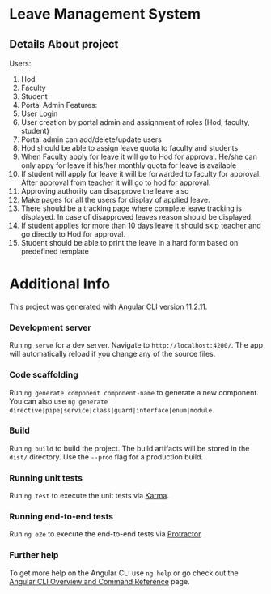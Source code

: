 # Leave Management System  

## Details About project
Users:
1. Hod
2. Faculty
3. Student
4. Portal Admin
Features:
1. User Login
2. User creation by portal admin and assignment of roles (Hod, faculty, student)
3. Portal admin can add/delete/update users
4. Hod should be able to assign leave quota to faculty and students
5. When Faculty apply for leave it will go to Hod for approval. He/she can only appy for leave if
his/her monthly quota for leave is available
6. If student will apply for leave it will be forwarded to faculty for approval. After approval from
teacher it will go to hod for approval.
7. Approving authority can disapprove the leave also
8. Make pages for all the users for display of applied leave.
9. There should be a tracking page where complete leave tracking is displayed. In case of
disapproved leaves reason should be displayed.
10. If student applies for more than 10 days leave it should skip teacher and go directly to Hod for
approval.
11. Student should be able to print the leave in a hard form based on predefined template



# Additional Info
This project was generated with [Angular CLI](https://github.com/angular/angular-cli) version 11.2.11.

### Development server

Run `ng serve` for a dev server. Navigate to `http://localhost:4200/`. The app will automatically reload if you change any of the source files.

### Code scaffolding

Run `ng generate component component-name` to generate a new component. You can also use `ng generate directive|pipe|service|class|guard|interface|enum|module`.

### Build

Run `ng build` to build the project. The build artifacts will be stored in the `dist/` directory. Use the `--prod` flag for a production build.

### Running unit tests

Run `ng test` to execute the unit tests via [Karma](https://karma-runner.github.io).

### Running end-to-end tests

Run `ng e2e` to execute the end-to-end tests via [Protractor](http://www.protractortest.org/).

### Further help

To get more help on the Angular CLI use `ng help` or go check out the [Angular CLI Overview and Command Reference](https://angular.io/cli) page.
